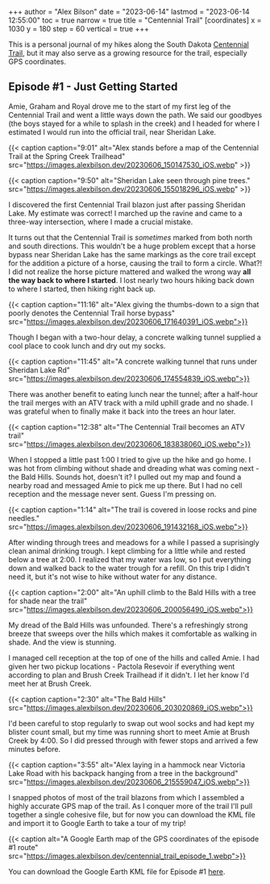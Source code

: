 +++
author = "Alex Bilson"
date = "2023-06-14"
lastmod = "2023-06-14 12:55:00"
toc = true
narrow = true
title = "Centennial Trail"
[coordinates]
    x = 1030
    y = 180
    step = 60
    vertical = true
+++

This is a personal journal of my hikes along the South Dakota [Centennial Trail](https://www.blackhillsbadlands.com/centennial-trail-0), but it may also serve as a growing resource for the trail, especially GPS coordinates.

## Episode #1 - Just Getting Started

Amie, Graham and Royal drove me to the start of my first leg of the Centennial Trail and went a little ways down the path. We said our goodbyes (the boys stayed for a while to splash in the creek) and I headed for where I estimated I would run into the official trail, near Sheridan Lake.

{{< caption caption="9:01" alt="Alex stands before a map of the Centennial Trail at the Spring Creek Trailhead" src="https://images.alexbilson.dev/20230606_150147530_iOS.webp" >}}

{{< caption caption="9:50" alt="Sheridan Lake seen through pine trees." src="https://images.alexbilson.dev/20230606_155018296_iOS.webp" >}}

I discovered the first Centennial Trail blazon just after passing Sheridan Lake. My estimate was correct! I marched up the ravine and came to a three-way intersection, where I made a crucial mistake.

It turns out that the Centennial Trail is _sometimes_ marked from both north and south directions. This wouldn't be a huge problem except that a horse bypass near Sheridan Lake has the same markings as the core trail except for the addition a picture of a horse, causing the trail to form a circle. What?! I did not realize the horse picture mattered and walked the wrong way **all the way back to where I started**. I lost nearly two hours hiking back down to where I started, then hiking right back up.

{{< caption caption="11:16" alt="Alex giving the thumbs-down to a sign that poorly denotes the Centennial Trail horse bypass" src="https://images.alexbilson.dev/20230606_171640391_iOS.webp">}}

Though I began with a two-hour delay, a concrete walking tunnel supplied a cool place to cook lunch and dry out my socks.

{{< caption caption="11:45" alt="A concrete walking tunnel that runs under Sheridan Lake Rd" src="https://images.alexbilson.dev/20230606_174554839_iOS.webp">}}


There was another benefit to eating lunch near the tunnel; after a half-hour the trail merges with an ATV track with a mild uphill grade and no shade. I was grateful when to finally make it back into the trees an hour later.

{{< caption caption="12:38" alt="The Centennial Trail becomes an ATV trail" src="https://images.alexbilson.dev/20230606_183838060_iOS.webp">}}

When I stopped a little past 1:00 I tried to give up the hike and go home. I was hot from climbing without shade and dreading what was coming next - the Bald Hills. Sounds hot, doesn't it? I pulled out my map and found a nearby road and messaged Amie to pick me up there. But I had no cell reception and the message never sent. Guess I'm pressing on.

{{< caption caption="1:14" alt="The trail is covered in loose rocks and pine needles." src="https://images.alexbilson.dev/20230606_191432168_iOS.webp">}}

After winding through trees and meadows for a while I passed a suprisingly clean animal drinking trough. I kept climbing for a little while and rested below a tree at 2:00. I realized that my water was low, so I put everything down and walked back to the water trough for a refill. On this trip I didn't need it, but it's not wise to hike without water for any distance.

{{< caption caption="2:00" alt="An uphill climb to the Bald Hills with a tree for shade near the trail" src="https://images.alexbilson.dev/20230606_200056490_iOS.webp">}}

My dread of the Bald Hills was unfounded. There's a refreshingly strong breeze that sweeps over the hills which makes it comfortable as walking in shade. And the view is stunning.

I managed cell reception at the top of one of the hills and called Amie. I had given her two pickup locations - Pactola Resevoir if everything went according to plan and Brush Creek Trailhead if it didn't. I let her know I'd meet her at Brush Creek.

{{< caption caption="2:30" alt="The Bald Hills" src="https://images.alexbilson.dev/20230606_203020869_iOS.webp">}}

I'd been careful to stop regularly to swap out wool socks and had kept my blister count small, but my time was running short to meet Amie at Brush Creek by 4:00. So I did pressed through with fewer stops and arrived a few minutes before.

{{< caption caption="3:55" alt="Alex laying in a hammock near Victoria Lake Road with his backpack hanging from a tree in the background" src="https://images.alexbilson.dev/20230606_215559047_iOS.webp">}}

I snapped photos of most of the trail blazons from which I assembled a highly accurate GPS map of the trail. As I conquer more of the trail I'll pull together a single cohesive file, but for now you can download the KML file and import it to Google Earth to take a tour of my trip!

{{< caption alt="A Google Earth map of the GPS coordinates of the episode #1 route" src="https://images.alexbilson.dev/centennial_trail_episode_1.webp">}}

You can download the Google Earth KML file for Episode #1 [here](/data/kml/centennial_trail_episode_1.kml).
